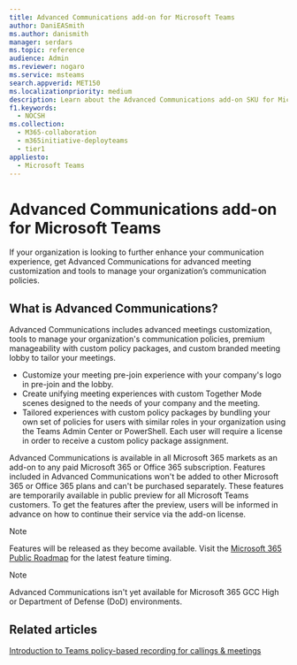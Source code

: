 ```yaml
---
title: Advanced Communications add-on for Microsoft Teams
author: DaniEASmith
ms.author: danismith
manager: serdars
ms.topic: reference
audience: Admin
ms.reviewer: nogaro
ms.service: msteams
search.appverid: MET150
ms.localizationpriority: medium
description: Learn about the Advanced Communications add-on SKU for Microsoft Teams.
f1.keywords:
  - NOCSH
ms.collection: 
  - M365-collaboration
  - m365initiative-deployteams
  - tier1
appliesto: 
  - Microsoft Teams
---
```


# Advanced Communications add-on for Microsoft Teams

If your organization is looking to further enhance your communication experience, get Advanced Communications for advanced meeting customization and tools to manage your organization’s communication policies.

## What is Advanced Communications?

Advanced Communications includes advanced meetings customization, tools to manage your organization's communication policies, premium manageability with custom policy packages, and custom branded meeting lobby to tailor your meetings.

- Customize your meeting pre-join experience with your company's logo in pre-join and the lobby. 
- Create unifying meeting experiences with custom Together Mode scenes designed to the needs of your company and the meeting.
- Tailored experiences with custom policy packages by bundling your own set of policies for users with similar roles in your organization using the Teams Admin Center or PowerShell. Each user will require a license in order to receive a custom policy package assignment. 

Advanced Communications is available in all Microsoft 365 markets as an add-on to any paid Microsoft 365 or Office 365 subscription. Features included in Advanced Communications won't be added to other Microsoft 365 or Office 365 plans and can't be purchased separately. These features are temporarily available in public preview for all Microsoft Teams customers. To get the features after the preview, users will be informed in advance on how to continue their service via the add-on license.

> [!NOTE]
> Features will be released as they become available. Visit the [Microsoft 365 Public Roadmap](https://www.microsoft.com/microsoft-365/roadmap?filters=Microsoft%20Teams) for the latest feature timing.

> [!NOTE]
> Advanced Communications isn't yet available for Microsoft 365 GCC High or Department of Defense (DoD) environments.

## Related articles

[Introduction to Teams policy-based recording for callings & meetings](../teams-recording-policy.md)
